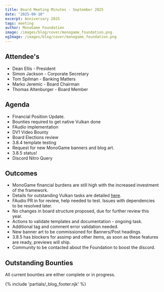 ```yaml
---
title: Board Meeting Minutes - September 2025
date: "2025-09-10"
excerpt: Anniversary 2025
tags: meeting
author: MonoGame Foundation
image: /images/blog/cover/monogame_foundation.png
ogImage: /images/blog/cover/monogame_foundation.png
---
```


## Attendee's

- Dean Ellis - President
- Simon Jackson - Corporate Secretary
- Tom Spilman - Banking Matters
- Marko Jeremic - Board Chairman
- Thomas Altenburger - Board Member

## Agenda

- Financial Position Update.
- Bounties required to get native Vulkan done
- FAudio implementation
- DV1 Video Bounty
- Board Elections review
- 3.8.4 template testing
- Request for new MonoGame banners and blog art.
- 3.8.5 status!
- Discord Nitro Query

## Outcomes

- MonoGame financial burdens are still high with the increased investment of the framework.
- Details for outstanding Vulkan tasks are detailed [here](https://github.com/MonoGame/MonoGame/issues/8944).
- FAudio PR in for review, help needed to test.  Issues with dependencies to be resolved later.
- No changes in board structure proposed, due for further review this year.
- Actions to validate templates and documentation - ongoing task.
- Additional tag and comment error validation needed.
- New banner art to be commissioned for Banners/Post headings.
- 3.8.5 has blockers for assimp and other items, as soon as these features are ready, previews will ship.
- Community to be contacted about the Foundation to boost the discord.

## Outstanding Bounties

All current bounties are either complete or in progress.

{% include 'partials/_blog_footer.njk' %}
